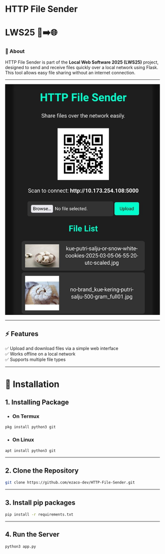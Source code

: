 # HTTP File Sender  
# LWS25 📂➡️🌐  

### 🎯 About  
HTTP File Sender is part of the **Local Web Software 2025 (LWS25)** project, designed to send and receive files quickly over a local network using Flask. This tool allows easy file sharing without an internet connection.  

---

<img src="preview.jpg">

---

## ⚡ Features  
✅ Upload and download files via a simple web interface  
✅ Works offline on a local network  
✅ Supports multiple file types  

---

# 🚀 Installation  
## 1. Installing Package  
- ### On Termux  
```bash  
pkg install python3 git
```
- ### On Linux

```bash
apt install python3 git
```

---

## 2. Clone the Repository
```bash
git clone https://github.com/ezaco-dev/HTTP-File-Sender.git
```

---

## 3. Install pip packages
```bash
pip install -r requirements.txt
```

---

## 4. Run the Server
```bash
python3 app.py
```